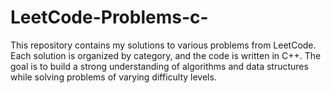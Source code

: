# LeetCode-Problems-c-
This repository contains my solutions to various problems from LeetCode. Each solution is organized by category, and the code is written in C++. The goal is to build a strong understanding of algorithms and data structures while solving problems of varying difficulty levels.

